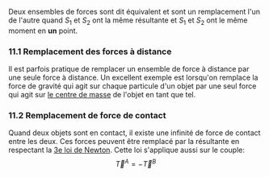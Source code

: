 Deux ensembles de forces sont dit équivalent et sont un remplacement l'un de l'autre quand $S_1$ et $S_2$ ont la même résultante et $S_1$ et $S_2$ ont le même moment en **un** point.
### 11.1 Remplacement des forces à distance
Il est parfois pratique de remplacer un ensemble de force à distance par une seule force à distance. Un excellent exemple est lorsqu'on remplace la force de gravité qui agit sur chaque particule d'un objet par une seul force qui agit sur [le centre de masse](../../../Collégial/1ere%20session/Physique/Quantité%20de%20mouvement.md#Centre%20de%20masse) de l'objet en tant que tel. 
### 11.2 Remplacement de force de contact
Quand deux objets sont en contact, il existe une infinité de force de contact entre les deux. Ces forces peuvent être remplacé par la résultante en respectant la [3e loi de Newton](../../../Collégial/1ere%20session/Physique/Les%20forces.md#3e%20loi). Cette loi s'applique aussi sur le couple:$$\vec{T}^A=-\vec{T}^B$$
